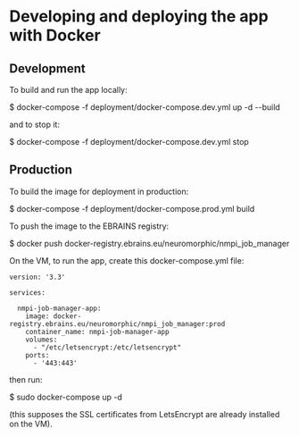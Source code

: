 # Developing and deploying the app with Docker

## Development

To build and run the app locally:

$ docker-compose -f deployment/docker-compose.dev.yml up -d --build

and to stop it:

$ docker-compose -f deployment/docker-compose.dev.yml stop

## Production

To build the image for deployment in production:

$ docker-compose -f deployment/docker-compose.prod.yml build

To push the image to the EBRAINS registry:

$ docker push docker-registry.ebrains.eu/neuromorphic/nmpi_job_manager

On the VM, to run the app, create this docker-compose.yml file:

```
version: '3.3'

services:

  nmpi-job-manager-app:
    image: docker-registry.ebrains.eu/neuromorphic/nmpi_job_manager:prod
    container_name: nmpi-job-manager-app
    volumes:
      - "/etc/letsencrypt:/etc/letsencrypt"
    ports:
      - '443:443'
```

then run:

$ sudo docker-compose up -d

(this supposes the SSL certificates from LetsEncrypt are already installed on the VM).
